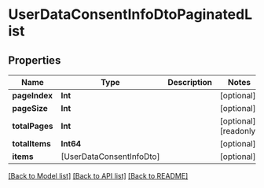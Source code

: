 # UserDataConsentInfoDtoPaginatedList

## Properties
Name | Type | Description | Notes
------------ | ------------- | ------------- | -------------
**pageIndex** | **Int** |  | [optional] 
**pageSize** | **Int** |  | [optional] 
**totalPages** | **Int** |  | [optional] [readonly] 
**totalItems** | **Int64** |  | [optional] 
**items** | [UserDataConsentInfoDto] |  | [optional] 

[[Back to Model list]](../README.md#documentation-for-models) [[Back to API list]](../README.md#documentation-for-api-endpoints) [[Back to README]](../README.md)


